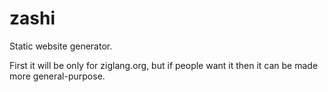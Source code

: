 # zashi

Static website generator.

First it will be only for ziglang.org, but if people want it then
it can be made more general-purpose.
